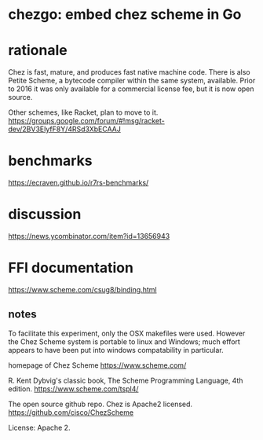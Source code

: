 chezgo: embed chez scheme in Go
======

# rationale

Chez is fast, mature, and produces fast native machine code. There is also Petite Scheme, a bytecode compiler within the same system, available. Prior to 2016 it was only available for a commercial license fee, but it is now open source.

Other schemes, like Racket, plan to move to it. https://groups.google.com/forum/#!msg/racket-dev/2BV3ElyfF8Y/4RSd3XbECAAJ

# benchmarks

https://ecraven.github.io/r7rs-benchmarks/

# discussion

https://news.ycombinator.com/item?id=13656943

# FFI documentation

https://www.scheme.com/csug8/binding.html

notes
-----

To facilitate this experiment, only the OSX makefiles were used. However
the Chez Scheme system is portable to linux and Windows; much effort
appears to have been put into windows compatability in particular.

homepage of Chez Scheme
https://www.scheme.com/

R. Kent Dybvig's classic book, The Scheme Programming Language, 4th edition.
https://www.scheme.com/tspl4/

The open source github repo. Chez is Apache2 licensed.
https://github.com/cisco/ChezScheme

License: Apache 2.
